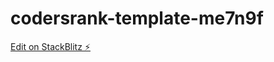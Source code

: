 # codersrank-template-me7n9f

[Edit on StackBlitz ⚡️](https://stackblitz.com/edit/codersrank-template-me7n9f)